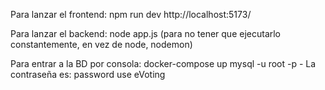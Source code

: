 Para lanzar el frontend:
    npm run dev
    http://localhost:5173/

Para lanzar el backend:
    node app.js     (para no tener que ejecutarlo constantemente, en vez de node, nodemon)

Para entrar a la BD por consola:
    docker-compose up
    mysql -u root -p
    - La contraseña es: password
    use eVoting